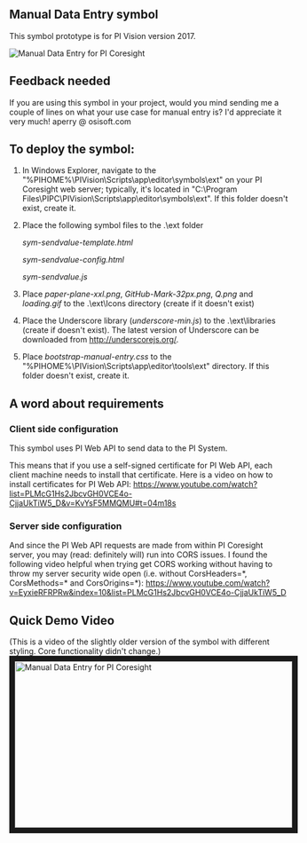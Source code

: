 ## Manual Data Entry symbol  

This symbol prototype is for PI Vision version 2017.

<img src="https://github.com/AnnaPerry/PI-Coresight-Custom-Symbols/blob/master/Community%20Samples/OSIsoft/manual-data-entry/Example.png" 
alt="Manual Data Entry for PI Coresight" />

## Feedback needed

If you are using this symbol in your project, would you mind sending me a couple of lines on what your use case for manual entry is? I'd appreciate it very much! aperry @ osisoft.com

## To deploy the symbol: 

1. In Windows Explorer, navigate to the "%PIHOME%\PIVision\Scripts\app\editor\symbols\ext" on your PI Coresight web server; typically, it's located in "C:\Program Files\PIPC\PIVision\Scripts\app\editor\symbols\ext".
If this folder doesn't exist, create it.

2. Place the following symbol files to the .\ext folder

	*sym-sendvalue-template.html*
	
	*sym-sendvalue-config.html*
	
	*sym-sendvalue.js*

3. Place *paper-plane-xxl.png*, *GitHub-Mark-32px.png*, *Q.png* and *loading.gif* to the .\ext\Icons directory (create if it doesn't exist)
4. Place the Underscore library (*underscore-min.js*) to the .\ext\libraries (create if doesn't exist). The latest version of Underscore can be downloaded from http://underscorejs.org/.
5. Place *bootstrap-manual-entry.css* to the "%PIHOME%\PIVision\Scripts\app\editor\tools\ext" directory. If this folder doesn't exist, create it.

## A word about requirements

### Client side configuration
This symbol uses PI Web API to send data to the PI System.

This means that if you use a self-signed certificate for PI Web API, each client machine needs to install that certificate. 
Here is a video on how to install certificates for PI Web API: https://www.youtube.com/watch?list=PLMcG1Hs2JbcvGH0VCE4o-CjjaUkTiW5_D&v=KvYsF5MMQMU#t=04m18s

### Server side configuration
And since the PI Web API requests are made from within PI Coresight server, you may (read: definitely will) run into CORS issues.
I found the following video helpful when trying get CORS working without having to throw my server security wide open
 (i.e. without CorsHeaders=\*, CorsMethods=\* and CorsOrigins=*): https://www.youtube.com/watch?v=EyxieRFRPRw&index=10&list=PLMcG1Hs2JbcvGH0VCE4o-CjjaUkTiW5_D

## Quick Demo Video

(This is a video of the slightly older version of the symbol with different styling. Core functionality didn't change.) 
<a href="http://www.youtube.com/watch?feature=player_embedded&v=CUklG6o9yHc
" target="_blank"><img src="http://img.youtube.com/vi/CUklG6o9yHc/0.jpg" 
alt="Manual Data Entry for PI Coresight" width="500" height="300" border="10" /></a>
